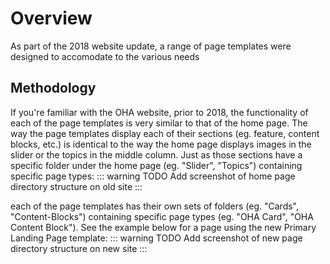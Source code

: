 # Overview <Badge text="Under Construction" type="warn"/>

As part of the 2018 website update, a range of page templates were designed to accomodate to the various needs

## Methodology

If you're familiar with the OHA website, prior to 2018, the functionality of each of the page templates is very similar to that of the home page. The way the page templates display each of their sections (eg. feature, content blocks, etc.) is identical to the way the home page displays images in the slider or the topics in the middle column. Just as those sections have a specific folder under the home page (eg. "Slider", "Topics") containing specific page types:
::: warning TODO
Add screenshot of home page directory structure on old site
:::

each of the page templates has their own sets of folders (eg. "Cards", "Content-Blocks") containing specific page types (eg. "OHA Card", "OHA Content Block"). See the example below for a page using the new Primary Landing Page template:
::: warning TODO
Add screenshot of new page directory structure on new site
:::
